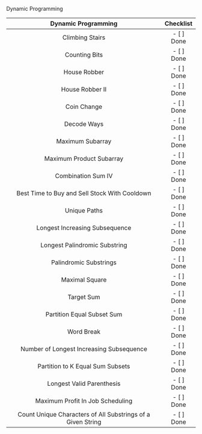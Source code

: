 Dynamic Programming

|                     Dynamic Programming                     | Checklist  | 
|:-----------------------------------------------------------:|:----------:| 
|                       Climbing Stairs                       | - [ ] Done | 
|                        Counting Bits                        | - [ ] Done | 
|                        House Robber                         | - [ ] Done | 
|                       House Robber II                       | - [ ] Done | 
|                         Coin Change                         | - [ ] Done | 
|                         Decode Ways                         | - [ ] Done | 
|                      Maximum Subarray                       | - [ ] Done | 
|                  Maximum Product Subarray                   | - [ ] Done | 
|                     Combination Sum IV                      | - [ ] Done | 
|        Best Time to Buy and Sell Stock With Cooldown        | - [ ] Done | 
|                        Unique Paths                         | - [ ] Done | 
|               Longest Increasing Subsequence                | - [ ] Done | 
|                Longest Palindromic Substring                | - [ ] Done | 
|                   Palindromic Substrings                    | - [ ] Done | 
|                       Maximal Square                        | - [ ] Done | 
|                         Target Sum                          | - [ ] Done | 
|                 Partition Equal Subset Sum                  | - [ ] Done | 
|                         Word Break                          | - [ ] Done | 
|          Number of Longest Increasing Subsequence           | - [ ] Done | 
|              Partition to K Equal Sum Subsets               | - [ ] Done | 
|                  Longest Valid Parenthesis                  | - [ ] Done | 
|              Maximum Profit In Job Scheduling               | - [ ] Done | 
| Count Unique Characters of All Substrings of a Given String | - [ ] Done | 
